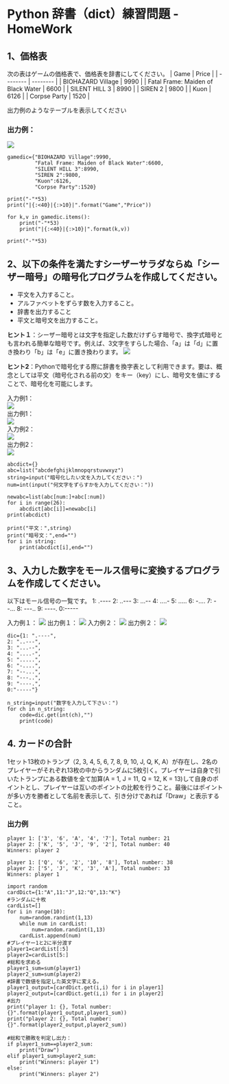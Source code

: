 # Python 辞書（dict）練習問題 - HomeWork

## 1、価格表
次の表はゲームの価格表で、価格表を辞書にしてください。
| Game | Price | 
| -------- | -------- | 
| BIOHAZARD Village    | 9990     | 
| Fatal Frame: Maiden of Black Water     | 6600    | 
| SILENT HILL 3     | 8990    | 
| SIREN 2     | 9800     | 
| Kuon     | 6126     | 
| Corpse Party     | 1520    | 

出力例のようなテーブルを表示してください
### 出力例：
![](https://i.imgur.com/9yXDXnX.png)
```python=
gamedic={"BIOHAZARD Village":9990,
         "Fatal Frame: Maiden of Black Water":6600,
         "SILENT HILL 3":8990,
         "SIREN 2":9800,
         "Kuon":6126,
         "Corpse Party":1520}

print("-"*53)
print("|{:<40}|{:>10}|".format("Game","Price"))

for k,v in gamedic.items():
    print("-"*53)
    print("|{:<40}|{:>10}|".format(k,v))

print("-"*53)
```



## 2、以下の条件を満たすシーザーサラダならぬ「シーザー暗号」の暗号化プログラムを作成してください。
* 平文を入力すること。
* アルファベットをずらす数を入力すること。
* 辞書を出力すること
* 平文と暗号文を出力すること。

**ヒント１**：シーザー暗号とは文字を指定した数だけずらす暗号で、換字式暗号とも言われる簡単な暗号です。例えば、3文字をすらした場合、「a」は「d」に置き換わり「b」は「e」に置き換わります。
![](https://i.imgur.com/Vy20YPh.png)

**ヒント2**：Pythonで暗号化する際に辞書を換字表として利用できます。要は、概念としては平文（暗号化される前の文）をキー（key）にし、暗号文を値にすることで、暗号化を可能にします。

入力例1：<br>
![](https://i.imgur.com/IUSXLM4.png) <br>
出力例1： <br>
![](https://i.imgur.com/0wqc2rr.png) <br>
入力例2： <br>
![](https://i.imgur.com/qAntJoS.png) <br>
出力例2： <br>
![](https://i.imgur.com/MIM19Qc.png) <br>

```python=
abcdict={}
abc=list("abcdefghijklmnopqrstuvwxyz")
string=input("暗号化したい文を入力してください：")
num=int(input("何文字をずらすかを入力してください："))

newabc=list(abc[num:]+abc[:num])
for i in range(26):
    abcdict[abc[i]]=newabc[i]
print(abcdict)

print("平文：",string)
print("暗号文：",end="")
for i in string:
    print(abcdict[i],end="")
```

## 3、入力した数字をモールス信号に変換するプログラムを作成してください。
以下はモール信号の一覧です。
1: .----
2: ..---
3: ...--
4: ....-
5: .....
6: -....
7: --...
8: ---..
9: ----.
0:-----

入力例１： 
![](https://i.imgur.com/zqK2A8z.png) 
出力例１： 
![](https://i.imgur.com/WjAySvr.png) 
入力例２： 
![](https://i.imgur.com/G8l3fSK.png) 
出力例２： 
![](https://i.imgur.com/b3j8s7Z.png) 

```python=
dic={1: ".----",
2: "..---",
3: "...--",
4: "....-",
5: ".....",
6: "-....",
7: "--...",
8: "---..",
9: "----.",
0:"-----"}

n_string=input("数字を入力して下さい：")
for ch in n_string:
    code=dic.get(int(ch),"")
    print(code)
```

## 4. カードの合計
1セット13枚のトランプ（2, 3, 4, 5, 6, 7, 8, 9, 10, J, Q, K, A）が存在し、2名のプレイヤーがそれぞれ13枚の中からランダムに5枚引く。プレイヤーは自身で引いたトランプにある数値を全て加算(A = 1, J = 11, Q = 12, K = 13)して自身のポイントとし、プレイヤーは互いのポイントの比較を行うこと。最後にはポイントが多い方を勝者として名前を表示して、引き分けであれば「Draw」と表示すること。

### 出力例
```
player 1: ['3', '6', 'A', '4', '7'], Total number: 21
player 2: ['K', '5', 'J', '9', '2'], Total number: 40
Winners: player 2

player 1: ['Q', '6', '2', '10', '8'], Total number: 38
player 2: ['5', 'J', 'K', '3', 'A'], Total number: 33
Winners: player 1
```
```python=
import random
cardDict={1:"A",11:"J",12:"Q",13:"K"}
#ランダムに十枚
cardList=[]
for i in range(10):
    num=random.randint(1,13)
    while num in cardList:
        num=random.randint(1,13)
    cardList.append(num)
#プレイヤー1と2に半分渡す
player1=cardList[:5]
player2=cardList[5:]
#総和を求める
player1_sum=sum(player1)
player2_sum=sum(player2)
#辞書で数値を指定した英文字に変える。
player1_output=[cardDict.get(i,i) for i in player1]
player2_output=[cardDict.get(i,i) for i in player2]
#出力
print("player 1: {}, Total number: {}".format(player1_output,player1_sum))
print("player 2: {}, Total number: {}".format(player2_output,player2_sum))

#総和で勝敗を判定し出力：
if player1_sum==player2_sum:
    print("Draw")
elif player1_sum>player2_sum:
    print("Winners: player 1")
else:
    print("Winners: player 2")
```
